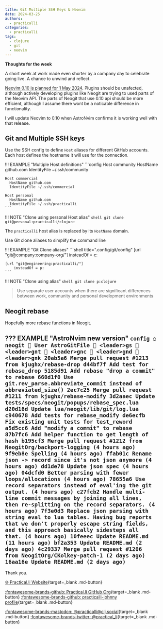 ```yaml
---
title: Git Multiple SSH Keys & Neovim
date: 2024-03-25
authors:
  - practicalli
categories:
  - practicalli
tags:
  - clojure
  - git
  - neovim
---
```


**Thoughts for the week**

A short week at work made even shorter by a company day to celebrate going live.  A chance to unwind and reflect.

[Neovim 0.10 is planned for 1 May 2024](https://github.com/neovim/neovim/milestones).  Plugins should be unafected, although actively developing plugins like Neogit are trying to used parts of the Neovim API.  The parts of Neogit that use 0.10 api should be more efficient, although I assume there wont be a noticable difference in functionality.

I will update Neovim to 0.10 when AstroNvim confirms it is working well with that release.


<!-- more -->


## Git and Multiple SSH keys

Use the SSH config to define `Host` aliases for different GitHub accounts.  Each host defines the hostname it will use for the connection.

!!! EXAMPLE "Multiple Host definitions"
    ```config
    Host community
      HostName github.com
      IdentityFile ~/.ssh/community

    Host commercial
      HostName github.com
      IdentityFile ~/.ssh/commercial

    Host personal
      HostName github.com
      IdentityFile ~/.ssh/practicalli
    ```

!!! NOTE "Clone using personal Host alias"
    ```shell
    git clone git@personal:practicalli/clojure
    ```

The `practicalli` host alias is replaced by its `HostName` domain.

Use Git clone aliases to simplify the command line


!!! EXAMPLE "Git Clone aliases"
    ```shell title=".config/git/config"
    [url "git@company:company-org/"]
        insteadOf = c:

    [url "git@engineering:practicalli/"]
        insteadOf = p:
    ```

!!! NOTE "Clone using alias"
    ```shell
    git clone p:clojure
    ```

> Use separate user accounts when there are significant differences between work, community and personal development environments

## Neogit rebase

Hopefully more rebase functions in Neogit.

??? EXAMPLE "AstroNvim new version"
    ```config
    ○ neogit  User AstroGitFile  <leader>gs  <leader>gnt  <leader>gnc  <leader>gnd  <leader>gnk
        20ab5a6 Merge pull request #1213 from kjughx/rebase-drop
        d44bf7f Add test for rebase_drop
        5185d91 Add rebase "drop a commit" to rebase
        660d1f0 Use git.rev_parse.abbreviate_commit instead of abbreviated_size()
        2ec7c25 Merge pull request #1211 from kjughx/rebase-modify
        3d2aaec Update tests/specs/neogit/popups/rebase_spec.lua
        d20d16d Update lua/neogit/lib/git/log.lua
        c940678 Add tests for rebase_modify
        de6ecfb Fix existing unit tests for test_reword
        a5d5cc6 Add "modify a commit" to rebase
        87b7fc6 Add helper function to get length of hash
        b195cf3 Merge pull request #1212 from NeogitOrg/backport-logging (4 hours ago)
        9f9eb8e Spelling (4 hours ago)
        ffab01c Rename json -> record since it's not json anymore (4 hours ago)
        dd1de78 Update json spec (4 hours ago)
        04dcfd0 Better parsing with fewer loops/allocations (4 hours ago)
        78655a6 Use record separators instead of eval'ing the git output. (4 hours ago)
        c27fcb2 Handle multi-line commit messages by joining all lines, then re-splitting on the record separators. (4 hours ago)
        7f3e0d3 Replace json parsing with string eval to lua tables. Having bug reports that we don't properly escape string fields, and this approach basically sidesteps all that. (4 hours ago)
        10feeec Update README.md (11 hours ago)
        bf2a353 Update README.md (2 days ago)
        4c29337 Merge pull request #1206 from NeogitOrg/CKolkey-patch-1 (2 days ago)
        16aa16e Update README.md (2 days ago)
    ```
---
Thank you.

[:globe_with_meridians: Practical.li Website](https://practical.li){target=_blank .md-button} 

[:fontawesome-brands-github: Practical.li GitHub Org](https://github.com/practicalli){target=_blank .md-button} 
[:fontawesome-brands-github: practicalli-johnny profile](https://github.com/practicalli-johnny){target=_blank .md-button}

[:fontawesome-brands-mastodon: @practicalli@clj.social](https://clj.social/@practicalli){target=_blank .md-button}
[:fontawesome-brands-twitter: @practical_li](https://twitter.com/practcial_li){target=_blank .md-button}

